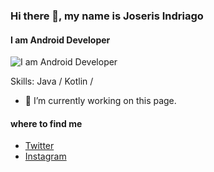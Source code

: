 ### Hi there 👋, my name is Joseris Indriago
#### I am Android Developer
![I am Android Developer](https://drive.google.com/file/d/1mml9cUQnxQ0uUGAqZuzgQZY7D3oUDDSW/view?usp=sharing)


Skills: Java / Kotlin / 

- 🔭 I’m currently working on this page. 

#### where to find me
- [Twitter](https://twitter.com/isabel29586055)
- [Instagram](https://www.instagram.com/joseris23/)

